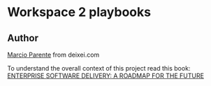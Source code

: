 # Workspace 2 playbooks


## Author

[Marcio Parente](https://github.com/deixei) from deixei.com

To understand the overall context of this project read this book: [ENTERPRISE SOFTWARE DELIVERY: A ROADMAP FOR THE FUTURE](https://www.amazon.de/-/en/Marcio-Parente/dp/B0CXTJZJ2X/)